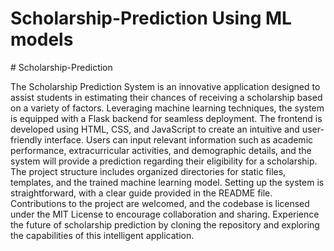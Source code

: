 # Scholarship-Prediction Using ML models
#   S c h o l a r s h i p - P r e d i c t i o n 

The Scholarship Prediction System is an innovative application designed to assist students in estimating their chances of receiving a scholarship based on a variety of factors. Leveraging machine learning techniques, the system is equipped with a Flask backend for seamless deployment. The frontend is developed using HTML, CSS, and JavaScript to create an intuitive and user-friendly interface. Users can input relevant information such as academic performance, extracurricular activities, and demographic details, and the system will provide a prediction regarding their eligibility for a scholarship. The project structure includes organized directories for static files, templates, and the trained machine learning model. Setting up the system is straightforward, with a clear guide provided in the README file. Contributions to the project are welcomed, and the codebase is licensed under the MIT License to encourage collaboration and sharing. Experience the future of scholarship prediction by cloning the repository and exploring the capabilities of this intelligent application.
 
 
